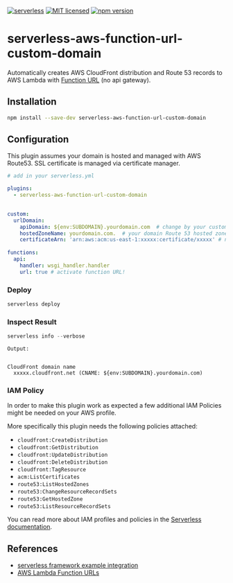 [![serverless](http://public.serverless.com/badges/v3.svg)](http://www.serverless.com)
[![MIT licensed](https://img.shields.io/badge/license-MIT-blue.svg)]([https://raw.githubusercontent.com/Droplr/serverless-api-cloudfront/master/LICENSE](https://raw.githubusercontent.com/wangsha/serverless-aws-function-url-custom-domain/main/LICENSE))
[![npm version](https://badge.fury.io/js/serverless-aws-function-url-custom-domain.svg)](https://badge.fury.io/js/serverless-aws-function-url-custom-domain)


# serverless-aws-function-url-custom-domain

Automatically creates AWS CloudFront distribution and Route 53 records to AWS Lambda with [Function URL](https://aws.amazon.com/fr/blogs/aws/announcing-aws-lambda-function-urls-built-in-https-endpoints-for-single-function-microservices/) (no api gateway).

## Installation 
```bash
npm install --save-dev serverless-aws-function-url-custom-domain
```

## Configuration
This plugin assumes your domain is hosted and managed with AWS Route53. SSL certificate is managed via certificate manager.

```yaml
# add in your serverless.yml

plugins:
  - serverless-aws-function-url-custom-domain
  

custom:
  urlDomain:
    apiDomain: ${env:SUBDOMAIN}.yourdomain.com  # change by your custom domain
    hostedZoneName: yourdomain.com.  # your domain Route 53 hosted zone name
    certificateArn: 'arn:aws:acm:us-east-1:xxxxx:certificate/xxxxx' # need to be located at NVirgina 
    
functions:
  api:
    handler: wsgi_handler.handler
    url: true # activate function URL!

```

### Deploy
```javascript
serverless deploy
```

### Inspect Result
```javascript
serverless info --verbose
```

```
Output:


CloudFront domain name
  xxxxx.cloudfront.net (CNAME: ${env:SUBDOMAIN}.yourdomain.com)

```


### IAM Policy

In order to make this plugin work as expected a few additional IAM Policies might be needed on your AWS profile.

More specifically this plugin needs the following policies attached:

* `cloudfront:CreateDistribution`
* `cloudfront:GetDistribution`
* `cloudfront:UpdateDistribution`
* `cloudfront:DeleteDistribution`
* `cloudfront:TagResource`
* `acm:ListCertificates`
* `route53:ListHostedZones`             
* `route53:ChangeResourceRecordSets`
* `route53:GetHostedZone`
* `route53:ListResourceRecordSets` 

You can read more about IAM profiles and policies in the [Serverless documentation](https://serverless.com/framework/docs/providers/aws/guide/credentials#creating-aws-access-keys).


## References
- [serverless framework example integration](https://medium.com/@walid.karray/configuring-a-custom-domain-for-aws-lambda-function-url-with-serverless-framework-c0d78abdc253)
- [AWS Lambda Function URLs](https://aws.amazon.com/fr/blogs/aws/announcing-aws-lambda-function-urls-built-in-https-endpoints-for-single-function-microservices/)

